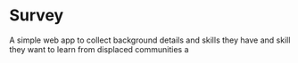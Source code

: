 # Survey
A simple web app to collect background details and skills they have and skill they want to learn from displaced communities a
